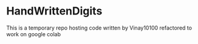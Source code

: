 # HandWrittenDigits
This is a temporary repo hosting code written by Vinay10100 refactored to work on google colab
